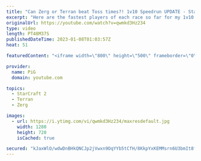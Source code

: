 ```yaml
---
title: "Can Zerg or Terran beat Toss times?! 1v10 Speedrun UPDATE - StarCraft 2"
excerpt: "Here are the fastest players of each race so far for my 1v10 AI Speedrun Challenge!  Original video, rules and submission form: https://youtu.be/-VFKxcmsWrQ  -- 🐷 Second Channel for Learning StarCraft 2: https://www.youtube.com/c/PiGRandom 🐷 Third Channel for Daily Pro Casts: https://www.youtube.com/c/PiGCasts"
originalUrl: https://youtube.com/watch?v=qwmkd3Hz234
type: video
length: PT48M37S
publishedDateTime: 2023-01-08T01:03:57Z
heat: 51

featuredContent: "<iframe width=\"800\" height=\"500\" frameborder=\"0\" src=\"https://www.youtube.com/embed/qwmkd3Hz234\" allow=\"accelerometer; autoplay; encrypted-media; gyroscope; picture-in-picture\" allowfullscreen></iframe>"

provider:
  name: PiG
  domain: youtube.com

topics:
  - StarCraft 2
  - Terran
  - Zerg

images:
  - url: https://i.ytimg.com/vi/qwmkd3Hz234/maxresdefault.jpg
    width: 1280
    height: 720
    isCached: true

secured: "kJaxWlO/wdwDnBHkQNCJp2jVwxn9OqYYb5tCfH/8KkpYxKEMMsrn6U3bmIt8fToYFGaKe5aEGwN8T5L+kqaGLBbTdPxHl3dm8i0L+o/uHvNbIxoYEAinBT5q5Ki6HlmVFQx1mA5L403QRV3Nq0MupaVobJ5az+EVebhNad1BOltUr8N+LZW7FI2uR9xW3DkauTOCJNwJRnzh454tocNOipXJ6yRN6kS1Ic5SY/8F3AnHK/P9qJkPqxL6QPYjzq4hx+l6B06mLXR3HHUtpswktFWPAQInbGlBjg1Nh4ZKD9fI2g0u9Y/nbdBwYOcj/tZlLuG2rrWRKXsy3/PIF53WbKPFDwI5zcPKLT6qwBZAzI+RoIwG8qW5TwOdHxhbgzdS4kitK0WIh9gfBMVLNvsXpim5rJ9B82LANGLHmwMliLw=;pYbApxi5QD9CcLUyCP6AAg=="
---
```


